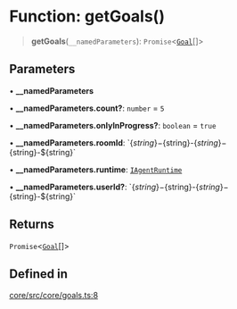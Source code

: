 # Function: getGoals()

> **getGoals**(`__namedParameters`): `Promise`\<[`Goal`](../interfaces/Goal.md)[]\>

## Parameters

• **\_\_namedParameters**

• **\_\_namedParameters.count?**: `number` = `5`

• **\_\_namedParameters.onlyInProgress?**: `boolean` = `true`

• **\_\_namedParameters.roomId**: \`$\{string\}-$\{string\}-$\{string\}-$\{string\}-$\{string\}\`

• **\_\_namedParameters.runtime**: [`IAgentRuntime`](../interfaces/IAgentRuntime.md)

• **\_\_namedParameters.userId?**: \`$\{string\}-$\{string\}-$\{string\}-$\{string\}-$\{string\}\`

## Returns

`Promise`\<[`Goal`](../interfaces/Goal.md)[]\>

## Defined in

[core/src/core/goals.ts:8](https://github.com/ai16z/eliza/blob/c96957e5a5d17e343b499dd4d46ce403856ac5bc/core/src/core/goals.ts#L8)
